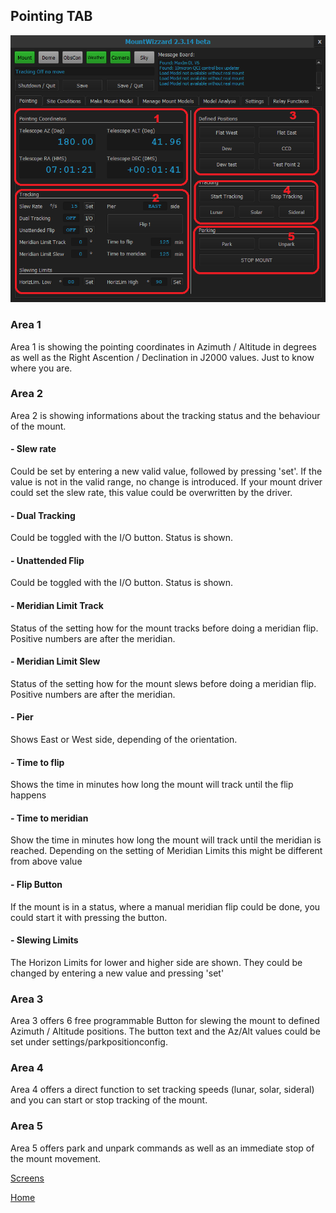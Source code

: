## Pointing TAB

<img src="../pics/tab_pointing.png"/>

### Area 1
Area 1 is showing the pointing coordinates in Azimuth / Altitude in degrees as well as the Right Ascention / Declination in J2000 values.
Just to know where you are.

### Area 2
Area 2 is showing informations about the tracking status and the behaviour of the mount.
#### - Slew rate
Could be set by entering a new valid value, followed by pressing 'set'. If the value is not in the valid range, no change is
introduced. If your mount driver could set the slew rate, this value could be overwritten by the driver.
#### - Dual Tracking
Could be toggled with the I/O button. Status is shown.
#### - Unattended Flip
Could be toggled with the I/O button. Status is shown.
#### - Meridian Limit Track
Status of the setting how for the mount tracks before doing a meridian flip. Positive numbers are after the meridian.
#### - Meridian Limit Slew
Status of the setting how for the mount slews before doing a meridian flip. Positive numbers are after the meridian.
#### - Pier
Shows East or West side, depending of the orientation.
#### - Time to flip
Shows the time in minutes how long the mount will track until the flip happens
#### - Time to meridian
Show the time in minutes how long the mount will track until the meridian is reached. Depending on the setting of Meridian Limits this
might be different from above value
#### - Flip Button
If the mount is in a status, where a manual meridian flip could be done, you could start it with pressing the button.
#### - Slewing Limits
The Horizon Limits for lower and higher side are shown. They could be changed by entering a new value and pressing 'set'

### Area 3
Area 3 offers 6 free programmable Button for slewing the mount to defined Azimuth / Altitude positions. The button text and the Az/Alt
values could be set under settings/parkpositionconfig.

### Area 4
Area 4 offers a direct function to set tracking speeds (lunar, solar, sideral) and you can start or stop tracking of the mount.

### Area 5
Area 5 offers park and unpark commands as well as an immediate stop of the mount movement.

[Screens](11start00.md)

[Home](00home.md)